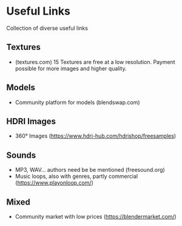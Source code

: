 # Useful Links
Collection of diverse useful links

## Textures 
* (textures.com) 15 Textures are free at a low resolution. Payment possible for more images and higher quality.

## Models 
* Community platform for models (blendswap.com)

## HDRI Images 
* 360° Images (https://www.hdri-hub.com/hdrishop/freesamples)

## Sounds 
* MP3, WAV... authors need be be mentioned (freesound.org)
* Music loops, also with genres, partly commercial (https://www.playonloop.com/)

## Mixed
* Community market with low prices (https://blendermarket.com/)

